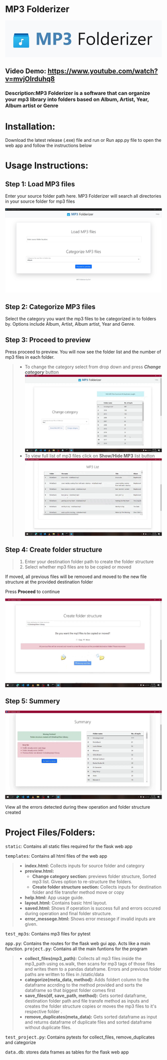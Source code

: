 # MP3 Folderizer
![title](static/title.jpg "title" )
## Video Demo: https://www.youtube.com/watch?v=mvjOIrduhq8

### Description:MP3 Folderizer is a software that can organize your mp3 library into folders based on Album, Artist, Year, Album artist or Genre

# Installation:

Download the latest release (.exe) file and run or Run app.py file to open the web app and follow the instructions below

# Usage Instructions:

## Step 1: Load MP3 files

Enter your source folder path here. MP3 Folderizer will search all directories in your source folder for mp3 files

![home](static/home.jpg "home" )
## Step 2: Categorize MP3 files


Select the category you want the mp3 files to be categorized in to folders by. Options include Album, Artist, Album artist, Year and Genre.

## Step 3: Proceed to preview


Press proceed to preview. You will now see the folder list and the number of mp3 files in each folder.


> - To change the category select from drop down and press **_Change category_** button
![category](static/category.png "category" )
> - To view full list of mp3 files click on **Show/Hide MP3** list button
![mp3list](static/mp3list.png "mp3list" )

## Step 4: Create folder structure

> 1. Enter your destination folder path to create the folder structure
> 2. Select whether mp3 files are to be copied or moved

If moved, all previous files will be removed and moved to the new file structure at the provided destination folder

Press **Proceed** to continue

![moving](static/moving.png "moving" )

## Step 5: Summery
![summery](static/summery.png "summery" )

View all the errors detected during thew operation and folder structure created

# Project Files/Folders:

<kbd>static</kbd>: Contains all static files required for the flask web app

<kbd>templates</kbd>: Contains all html files of the web app

> - **index.html:** Collects inputs for source folder and category
> - **preview.html:**
>   - **Change category section:** previews folder structure, Sorted mp3 list. Gives option to re-structure the folders.
>   - **Create folder structure section:** Collects inputs for destination folder and file transfer method move or copy
> - **help.html:** App usage guide.
> - **layout.html:** Contains basic html layout.
> - **saved.html:** Shows if operation is success full and errors occured during operation and final folder structure.
> - **error_messege.html:** Shows error messege if invalid inputs are given.

<kbd>test_mp3s</kbd>: Contains mp3 files for pytest

<kbd>app.py</kbd>: Contains the routes for the flask web gui app. Acts like a main function.
<kbd>project.py</kbd>: Contains all the main funtions for the program

> - **collect_files(mp3_path):** Collects all mp3 files inside the mp3_path using os.walk, then scans for mp3 tags of those files and writes them to a pandas dataframe. Errors and previous folder paths are written to files in /static/data
> - **categorize(meta_data, method):** Adds foldert column to the dataframe accrding to the method provided and sorts the dataframe so that biggest folder comes first
> - **save_files(df, save_path, method):** Gets sorted dataframe, destination folder path and file transfe method as inputs and creates the folder structure copies or moves the mp3 files to it's respective folder .
> - **remove_duplicates(meta_data):** Gets sorted dataframe as input and returns dataframe of duplicate files and sorted dataframe without duplicate files.

<kbd>test_project.py</kbd>: Contains pytests for collect_files, remove_duplicates and categorize

<kbd>data.db</kbd>: stores data frames as tables for the flask web app
